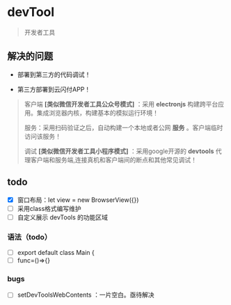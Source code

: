 # devTool
> 开发者工具


## 解决的问题
- 部署到第三方的代码调试！

- 第三方部署到云闪付APP！
> 客户端 **\[类似微信开发者工具公众号模式\]** ：采用 **electronjs** 构建跨平台应用。集成浏览器内核，构建基本的模拟运行环境！
> 
> 服务：采用扫码验证之后，自动构建一个本地或者公网 **服务** 。客户端临时访问该服务！
> 
> 调试 **\[类似微信开发者工具小程序模式\]** ：采用google开源的 **devtools** 代理客户端和服务端,连接真机和客户端间的断点和其他常见调试！ 



## todo
- [x] 窗口布局：let view = new BrowserView({})
- [ ] 采用class格式编写维护
- [ ] 自定义展示 devTools 的功能区域

### 语法（todo）
- [ ] export default  class Main {
- [ ] func=()=>{}

### bugs
- [ ] setDevToolsWebContents ：一片空白。亟待解决
